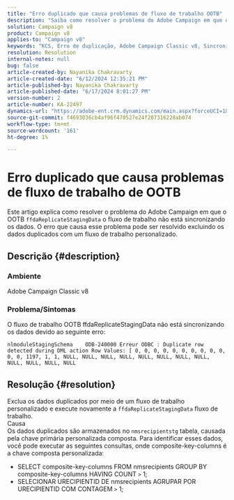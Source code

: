 ```yaml
---
title: "Erro duplicado que causa problemas de fluxo de trabalho OOTB"
description: "Saiba como resolver o problema do Adobe Campaign em que o fluxo de trabalho OOTB ffdaReplicateStagingData não está sincronizando os dados."
solution: Campaign v8
product: Campaign v8
applies-to: "Campaign v8"
keywords: "KCS, Erro de duplicação, Adobe Campaign Classic v8, Sincronização de dados"
resolution: Resolution
internal-notes: null
bug: false
article-created-by: Nayanika Chakravarty
article-created-date: "6/12/2024 12:35:21 PM"
article-published-by: Nayanika Chakravarty
article-published-date: "6/17/2024 8:01:27 PM"
version-number: 2
article-number: KA-22497
dynamics-url: "https://adobe-ent.crm.dynamics.com/main.aspx?forceUCI=1&pagetype=entityrecord&etn=knowledgearticle&id=2262fe36-b828-ef11-840b-6045bd0065b6"
source-git-commit: f4693036cb4af96f470527e24f207316228ab074
workflow-type: tm+mt
source-wordcount: '161'
ht-degree: 1%

---
```


# Erro duplicado que causa problemas de fluxo de trabalho de OOTB


Este artigo explica como resolver o problema do Adobe Campaign em que o OOTB `ffdaReplicateStagingData` o fluxo de trabalho não está sincronizando os dados. O erro que causa esse problema pode ser resolvido excluindo os dados duplicados com um fluxo de trabalho personalizado.

## Descrição {#description}


### Ambiente

Adobe Campaign Classic v8

### Problema/Sintomas

O fluxo de trabalho OOTB ffdaReplicateStagingData não está sincronizando os dados devido ao seguinte erro:

`nlmoduleStagingSchema    ODB-240000 Erreur ODBC : Duplicate row detected during DML action Row Values: [ 0, 0, 0, 0, 0, 0, 0, 0, 0, 0, 0, 0, 1197, 1, 1, NULL, NULL, NULL, NULL, NULL, NULL, NULL, NULL, NULL, NULL, NULL, NULL`


## Resolução {#resolution}


Exclua os dados duplicados por meio de um fluxo de trabalho personalizado e execute novamente a `ffdaReplicateStagingData` fluxo de trabalho.
<br>Causa <br>
Os dados duplicados são armazenados no `nmsrecipientstg` tabela, causada pela chave primária personalizada composta. Para identificar esses dados, você pode executar as seguintes consultas, onde composite-key-columns é a chave composta personalizada:

- SELECT composite-key-columns FROM nmsrecipients GROUP BY composite-key-columns HAVING COUNT `>`  1;
- SELECIONAR URECIPIENTID DE nmsrecipients AGRUPAR POR URECIPIENTID COM CONTAGEM `>`  1;




